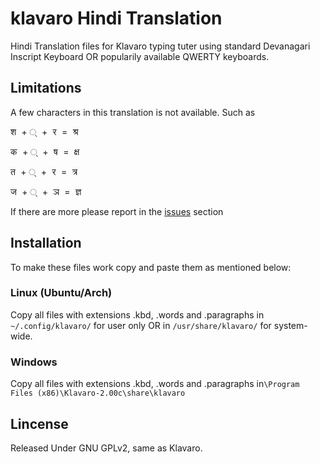 # klavaro Hindi Translation
Hindi Translation files for Klavaro typing tuter using standard Devanagari Inscript Keyboard OR popularily available QWERTY keyboards.

## Limitations
A few  characters in this translation is not available. Such as

<kbd>श </kbd>+<kbd> ् </kbd>+<kbd> र </kbd>=<kbd> श्र</kbd>

<kbd>क </kbd>+<kbd> ् </kbd>+<kbd> ष </kbd>=<kbd> क्ष</kbd>

<kbd>त </kbd>+<kbd> ् </kbd>+<kbd> र </kbd>=<kbd> त्र</kbd>

<kbd>ज </kbd>+<kbd> ् </kbd>+<kbd> ञ </kbd>=<kbd> ज्ञ</kbd>

If there are more please report in the [issues](https://github.com/anandkumar/klavaro/issues) section

## Installation
To make these files work copy and paste them as mentioned below:

### Linux (Ubuntu/Arch)
Copy all files with extensions .kbd, .words and .paragraphs in `~/.config/klavaro/` for user only OR in `/usr/share/klavaro/` for system-wide.

### Windows
Copy all files with extensions .kbd, .words and .paragraphs in`\Program Files (x86)\Klavaro-2.00c\share\klavaro`

## Lincense
Released Under GNU GPLv2, same as Klavaro.


